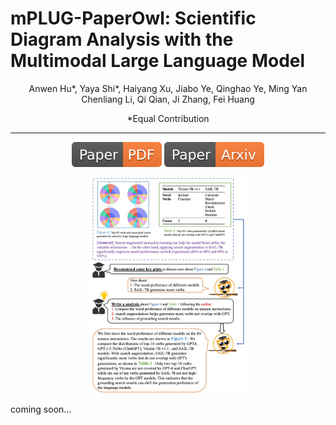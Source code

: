 # mPLUG-PaperOwl: Scientific Diagram Analysis with the Multimodal Large Language Model

<div align="center">

Anwen Hu*, Yaya Shi*, Haiyang Xu, Jiabo Ye, Qinghao Ye, Ming Yan
Chenliang Li, Qi Qian, Ji Zhang, Fei Huang

*Equal Contribution

</div>

<hr>
<div align="center">
<a href=""><img src="assets/Paper-PDF-orange.svg"></a>
<a href=""><img src="assets/Paper-Arxiv-orange.svg" ></a>
<p>
<img src="assets/intro_case.jpeg" alt="image" width="50%" height="auto">
</div>
</p>
coming soon...

